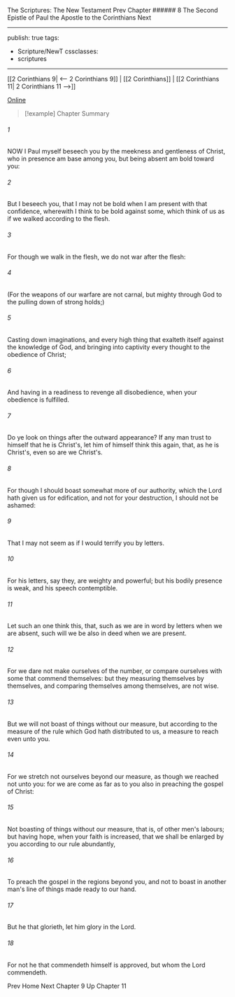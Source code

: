 The Scriptures: The New Testament
Prev
Chapter ###### 8
The Second Epistle of Paul the Apostle to the Corinthians
Next

---
publish: true
tags:
  - Scripture/NewT
cssclasses:
  - scriptures
---
[[2 Corinthians 9| <-- 2 Corinthians 9]] | [[2 Corinthians]] | [[2 Corinthians 11| 2 Corinthians 11 -->]]

[Online](https://churchofjesuschrist.org/study/scriptures/nt/2-cor/10?lang=eng)

>[!example] Chapter Summary
>
###### 1
NOW I Paul myself beseech you by the meekness and gentleness of Christ, who in presence am base among you, but being absent am bold toward you:
###### 2
But I beseech you, that I may not be bold when I am present with that confidence, wherewith I think to be bold against some, which think of us as if we walked according to the flesh.
###### 3
For though we walk in the flesh, we do not war after the flesh:
###### 4
(For the weapons of our warfare are not carnal, but mighty through God to the pulling down of strong holds;)
###### 5
Casting down imaginations, and every high thing that exalteth itself against the knowledge of God, and bringing into captivity every thought to the obedience of Christ;
###### 6
And having in a readiness to revenge all disobedience, when your obedience is fulfilled.
###### 7
Do ye look on things after the outward appearance? If any man trust to himself that he is Christ's, let him of himself think this again, that, as he is Christ's, even so are we Christ's.
###### 8
For though I should boast somewhat more of our authority, which the Lord hath given us for edification, and not for your destruction, I should not be ashamed:
###### 9
That I may not seem as if I would terrify you by letters.
###### 10
For his letters, say they, are weighty and powerful; but his bodily presence is weak, and his speech contemptible.
###### 11
Let such an one think this, that, such as we are in word by letters when we are absent, such will we be also in deed when we are present.
###### 12
For we dare not make ourselves of the number, or compare ourselves with some that commend themselves: but they measuring themselves by themselves, and comparing themselves among themselves, are not wise.
###### 13
But we will not boast of things without our measure, but according to the measure of the rule which God hath distributed to us, a measure to reach even unto you.
###### 14
For we stretch not ourselves beyond our measure, as though we reached not unto you: for we are come as far as to you also in preaching the gospel of Christ:
###### 15
Not boasting of things without our measure, that is, of other men's labours; but having hope, when your faith is increased, that we shall be enlarged by you according to our rule abundantly,
###### 16
To preach the gospel in the regions beyond you, and not to boast in another man's line of things made ready to our hand.
###### 17
But he that glorieth, let him glory in the Lord.
###### 18
For not he that commendeth himself is approved, but whom the Lord commendeth.

Prev
Home
Next
Chapter 9
Up
Chapter 11



